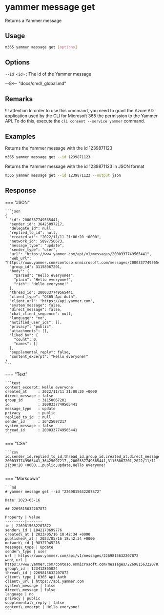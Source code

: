 # yammer message get

Returns a Yammer message

## Usage

```sh
m365 yammer message get [options]
```

## Options

`--id <id>`
: The id of the Yammer message

--8<-- "docs/cmd/_global.md"

## Remarks

!!! attention
    In order to use this command, you need to grant the Azure AD application used by the CLI for Microsoft 365 the permission to the Yammer API. To do this, execute the `cli consent --service yammer` command.

## Examples

Returns the Yammer message with the id 1239871123

```sh
m365 yammer message get --id 1239871123
```

Returns the Yammer message with the id 1239871123 in JSON format

```sh
m365 yammer message get --id 1239871123 --output json
```

## Response

=== "JSON"

    ```json
    {
      "id": 2000337749565441,
      "sender_id": 36425097217,
      "delegate_id": null,
      "replied_to_id": null,
      "created_at": "2022/11/11 21:00:20 +0000",
      "network_id": 5897756673,
      "message_type": "update",
      "sender_type": "user",
      "url": "https://www.yammer.com/api/v1/messages/2000337749565441",
      "web_url": "https://www.yammer.com/contoso.onmicrosoft.com/messages/2000337749565441",
      "group_id": 31158067201,
      "body": {
        "parsed": "Hello everyone!",
        "plain": "Hello everyone!",
        "rich": "Hello everyone!"
      },
      "thread_id": 2000337749565441,
      "client_type": "O365 Api Auth",
      "client_url": "https://api.yammer.com",
      "system_message": false,
      "direct_message": false,
      "chat_client_sequence": null,
      "language": "no",
      "notified_user_ids": [],
      "privacy": "public",
      "attachments": [],
      "liked_by": {
        "count": 0,
        "names": []
      },
      "supplemental_reply": false,
      "content_excerpt": "Hello everyone!"
    }
    ```

=== "Text"

    ```text
    content_excerpt: Hello everyone!
    created_at     : 2022/11/11 21:00:20 +0000
    direct_message : false
    group_id       : 31158067201
    id             : 2000337749565441
    message_type   : update
    privacy        : public
    replied_to_id  : null
    sender_id      : 36425097217
    system_message : false
    thread_id      : 2000337749565441
    ```

=== "CSV"

    ```csv
    id,sender_id,replied_to_id,thread_id,group_id,created_at,direct_message,system_message,privacy,message_type,content_excerpt
    2000337749565441,36425097217,,2000337749565441,31158067201,2022/11/11 21:00:20 +0000,,,public,update,Hello everyone!
    ```

=== "Markdown"

    ```md
    # yammer message get --id "2269815632207872"

    Date: 2023-05-16

    ## 2269815632207872

    Property | Value
    ---------|-------
    id | 2269815632207872
    sender\_id | 1842170699776
    created\_at | 2023/05/16 18:42:34 +0000
    published\_at | 2023/05/16 18:42:34 +0000
    network\_id | 98327945216
    message\_type | update
    sender\_type | user
    url | https://www.yammer.com/api/v1/messages/2269815632207872
    web\_url | https://www.yammer.com/contoso.onmicrosoft.com/messages/2269815632207872
    group\_id | 123412865024
    thread\_id | 2269815632207872
    client\_type | O365 Api Auth
    client\_url | https://api.yammer.com
    system\_message | false
    direct\_message | false
    language | no
    privacy | public
    supplemental\_reply | false
    content\_excerpt | Hello everyone!
    ```
